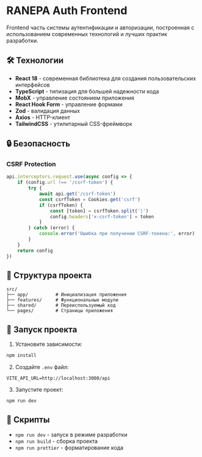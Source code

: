# RANEPA Auth Frontend

Frontend часть системы аутентификации и авторизации, построенная с использованием современных технологий и лучших практик разработки.

## 🛠️ Технологии

- **React 18** - современная библиотека для создания пользовательских интерфейсов
- **TypeScript** - типизация для большей надежности кода
- **MobX** - управление состоянием приложения
- **React Hook Form** - управление формами
- **Zod** - валидация данных
- **Axios** - HTTP-клиент
- **TailwindCSS** - утилитарный CSS-фреймворк

## 🔒 Безопасность

### CSRF Protection
```typescript
api.interceptors.request.use(async config => {
    if (config.url !== '/csrf-token') {
        try {
            await api.get('/csrf-token')
            const csrfToken = Cookies.get('csrf')
            if (csrfToken) {
                const [token] = csrfToken.split('|')
                config.headers['x-csrf-token'] = token
            }
        } catch (error) {
            console.error('Ошибка при получении CSRF-токена:', error)
        }
    }
    return config
})
```

## 📁 Структура проекта

```
src/
├── app/          # Инициализация приложения
├── features/     # Функциональные модули
├── shared/       # Переиспользуемый код
└── pages/        # Страницы приложения
```

## 🚀 Запуск проекта

1. Установите зависимости:
```bash
npm install
```

2. Создайте `.env` файл:
```
VITE_API_URL=http://localhost:3000/api
```

3. Запустите проект:
```bash
npm run dev
```

## 📝 Скрипты

- `npm run dev` - запуск в режиме разработки
- `npm run build` - сборка проекта
- `npm run prettier` - форматирование кода
